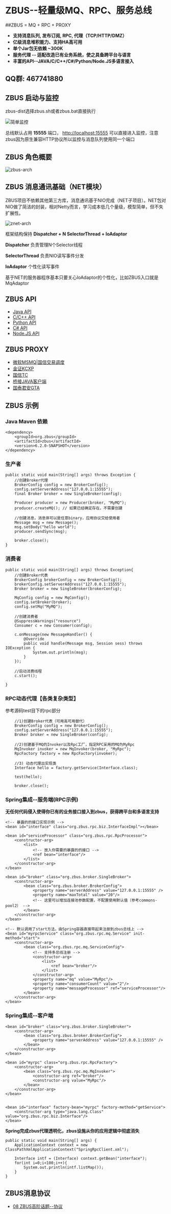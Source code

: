 # ZBUS--轻量级MQ、RPC、服务总线


##ZBUS = MQ + RPC + PROXY


* **支持消息队列, 发布订阅, RPC, 代理（TCP/HTTP/DMZ）**
* **亿级消息堆积能力、支持HA高可用**
* **单个Jar包无依赖 ~300K**
* **服务代理 -- 适配改造已有业务系统，使之具备跨平台与语言**
* **丰富的API--JAVA/C/C++/C#/Python/Node.JS多语言接入** 

## QQ群: 467741880



## ZBUS 启动与监控 

zbus-dist选择zbus.sh或者zbus.bat直接执行

![简单监控](http://git.oschina.net/uploads/images/2015/0818/132153_425b58e9_7458.png)

总线默认占用 **15555** 端口， [http://localhost:15555](http://localhost:15555 "默认监控地址") 可以直接进入监控，注意zbus因为原生兼容HTTP协议所以监控与消息队列使用同一个端口


## ZBUS 角色概要

![zbus-arch](http://git.oschina.net/uploads/images/2015/0818/145645_0a1651bf_7458.png)


## ZBUS 消息通讯基础（NET模块）

ZBUS项目不依赖其他第三方库，消息通讯基于NIO完成（NET子项目）。NET包对NIO做了简洁的封装，相对Netty而言，学习成本低几个量级，模型简单，但不失扩展性。


![znet-arch](http://git.oschina.net/uploads/images/2015/0818/151248_bde11d15_7458.png)

框架结构保持 **Dispatcher + N SelectorThread + IoAdaptor**

**Dispatcher** 负责管理N个Selector线程

**SelectorThread** 负责NIO读写事件分发

**IoAdaptor** 个性化读写事件

基于NET的服务器程序基本只要关心IoAdaptor的个性化，比如ZBUS入口就是MqAdaptor


## ZBUS API

* [Java API](http://git.oschina.net/rushmore/zbus "zbus") 
* [C/C++ API](http://git.oschina.net/rushmore/zbus-api-c "zbus-api-c") 
* [Python API](http://git.oschina.net/rushmore/zbus-api-python "zbus-api-python") 
* [C# API](http://git.oschina.net/rushmore/zbus-api-csharp "zbus-api-csharp") 
* [Node.JS API](http://git.oschina.net/rushmore/zbus-api-nodejs "zbus-api-nodejs") 

## ZBUS PROXY

* [微软MSMQ|国信交易调度](http://git.oschina.net/rushmore/zbus-proxy-msmq "zbus-proxy-msmq") 
* [金证KCXP](http://git.oschina.net/rushmore/zbus-proxy-kcxp "zbus-proxy-kcxp") 
* [国信TC](http://git.oschina.net/rushmore/zbus-proxy-tc "zbus-proxy-tc") 
* [桥接JAVA客户端](http://git.oschina.net/rushmore/zbus-proxy-java "zbus-proxy-java") 
* [国泰君安GTA](http://git.oschina.net/rushmore/zbus-proxy-gta "zbus-proxy-gta")


## ZBUS 示例

### Java Maven 依赖

	<dependency>
		<groupId>org.zbus</groupId>
		<artifactId>zbus</artifactId>
		<version>6.2.0-SNAPSHOT</version>
	</dependency>

### 生产者


	public static void main(String[] args) throws Exception { 
		//创建Broker代理
		BrokerConfig config = new BrokerConfig();
		config.setServerAddress("127.0.0.1:15555");
		final Broker broker = new SingleBroker(config);
 
		Producer producer = new Producer(broker, "MyMQ");
		producer.createMQ(); // 如果已经确定存在，不需要创建

		//创建消息，消息体可以是任意binary，应用协议交给使用者
		Message msg = new Message();
		msg.setBody("hello world");
		producer.sendSync(msg);  
		
		broker.close();
	}


### 消费者

	public static void main(String[] args) throws Exception{  
		//创建Broker代表
		BrokerConfig brokerConfig = new BrokerConfig();
		brokerConfig.setServerAddress("127.0.0.1:15555");
		Broker broker = new SingleBroker(brokerConfig);
		
		MqConfig config = new MqConfig(); 
		config.setBroker(broker);
		config.setMq("MyMQ");
		
		//创建消费者
		@SuppressWarnings("resource")
		Consumer c = new Consumer(config);  
		
		c.onMessage(new MessageHandler() { 
			@Override
			public void handle(Message msg, Session sess) throws IOException {
				System.out.println(msg);
			}
		});

		//启动消费线程
		c.start();   
		
	}  

 
### RPC动态代理【各类复杂类型】

参考源码test目下的rpc部分

		//1)创建Broker代表（可用高可用替代）
		BrokerConfig config = new BrokerConfig();
		config.setServerAddress("127.0.0.1:15555");
		Broker broker = new SingleBroker(config);
		 
		//2)创建基于MQ的Invoker以及Rpc工厂，指定RPC采用的MQ为MyRpc
		MqInvoker invoker = new MqInvoker(broker, "MyRpc"); 
		RpcFactory factory = new RpcFactory(invoker); 
		
		//3) 动态代理出实现类
		Interface hello = factory.getService(Interface.class);
		
		test(hello);  
		
		broker.close();


 
 
### Spring集成--服务端(RPC示例)

**无任何代码侵入使得你已有的业务接口接入到zbus，获得跨平台和多语言支持**

	<!-- 暴露的的接口实现示例 -->
	<bean id="interface" class="org.zbus.rpc.biz.InterfaceImpl"></bean>
	
	<bean id="serviceProcessor" class="org.zbus.rpc.RpcProcessor">
		<constructor-arg>
			<list>
				<!-- 放入你需要的暴露的的接口 -->
				<ref bean="interface"/>
			</list>
		</constructor-arg>
	</bean>
	 
	<bean id="broker" class="org.zbus.broker.SingleBroker">
		<constructor-arg>
			<bean class="org.zbus.broker.BrokerConfig">
				<property name="serverAddress" value="127.0.0.1:15555" />
				<property name="maxTotal" value="20"/>
				<!-- 这里可以增加连接池参数配置，不配置使用默认值（参考commons-pool2） -->
			</bean>
		</constructor-arg>
	</bean>
	
	<!-- 默认调用了start方法，由Spring容器直接带起来注册到zbus总线上 -->
	<bean id="myrpcService" class="org.zbus.rpc.mq.Service" init-method="start">
		<constructor-arg>  
			<bean class="org.zbus.rpc.mq.ServiceConfig">
			    <!-- 支持多总线注册 -->
				<constructor-arg> 
					<list>
						<ref bean="broker"/> 
					</list>
				</constructor-arg>  
				<property name="mq" value="MyRpc"/>
				<property name="consumerCount" value="2"/> 
				<property name="messageProcessor" ref="serviceProcessor"/>
			</bean>
		</constructor-arg>
	</bean>


### Spring集成--客户端


	<bean id="broker" class="org.zbus.broker.SingleBroker">
		<constructor-arg>
			<bean class="org.zbus.broker.BrokerConfig">
				<property name="serverAddress" value="127.0.0.1:15555" /> 
			</bean>
		</constructor-arg>
	</bean>
	
	<bean id="myrpc" class="org.zbus.rpc.RpcFactory">
		<constructor-arg> 
			<bean class="org.zbus.rpc.mq.MqInvoker"> 
				<constructor-arg ref="broker"/>
				<constructor-arg value="MyRpc"/> 
			</bean>
		</constructor-arg>
	</bean>
 
 
	<bean id="interface" factory-bean="myrpc" factory-method="getService">
		<constructor-arg type="java.lang.Class" value="org.zbus.rpc.biz.Interface"/> 
	</bean> 

**Spring完成zbus代理透明化，zbus设施从你的应用逻辑中彻底消失**

	public static void main(String[] args) { 
		ApplicationContext context = new ClassPathXmlApplicationContext("SpringRpcClient.xml");
		 
		Interface intf = (Interface) context.getBean("interface"); 
		for(int i=0;i<100;i++){
			System.out.println(intf.listMap());
		} 
	} 
	

## ZBUS消息协议

* [08 ZBUS高阶话题--协议](http://git.oschina.net/rushmore/zbus/blob/master/doc/08.%20ZBUS%E9%AB%98%E9%98%B6%E8%AF%9D%E9%A2%98--%E5%8D%8F%E8%AE%AE.md?dir=0&filepath=doc%2F08.+ZBUS%E9%AB%98%E9%98%B6%E8%AF%9D%E9%A2%98--%E5%8D%8F%E8%AE%AE.md&oid=61c459ed0b6dcb0b6d204711cb4d58d183715a3a&sha=9473c1b43089291e385b15eb3deaa32f7277a428 "08 ZBUS高阶话题--协议") 